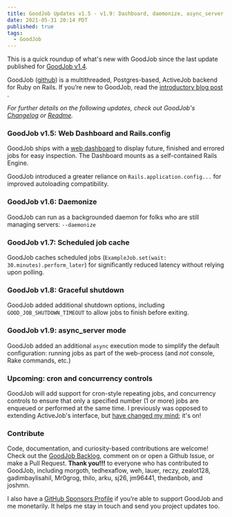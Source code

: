 ```yaml
---
title: GoodJob Updates v1.5 - v1.9: Dashboard, daemonize, async_server, and graceful shutdowns
date: 2021-05-31 20:14 PDT
published: true
tags: 
  - GoodJob
---
```


This is a quick roundup of what's new with GoodJob since the last update published for [GoodJob v1.4](https://island94.org/2021/01/goodjob-1-4-jruby-compatibility-and-more). 

GoodJob ([github](https://github.com/bensheldon/good_job)) is a multithreaded, Postgres-based, ActiveJob backend for Ruby on Rails. If you’re new to GoodJob, read the  [introductory blog post](https://island94.org/2020/07/introducing-goodjob-1-0) .

_For further details on the following updates, check out GoodJob's [Changelog](https://github.com/bensheldon/good_job/blob/main/CHANGELOG.md) or [Readme](https://github.com/bensheldon/good_job/blob/main/README.md)._

### GoodJob v1.5: Web Dashboard and Rails.config

GoodJob ships with a [web dashboard]() to display future, finished and errored jobs for easy inspection.  The Dashboard mounts as a self-contained Rails Engine.

GoodJob introduced a greater reliance on `Rails.application.config...` for improved autoloading compatibility. 

### GoodJob v1.6: Daemonize

GoodJob can run as a backgrounded daemon for folks who are still managing servers: `--daemonize`

### GoodJob v1.7: Scheduled job cache

GoodJob caches scheduled jobs (`ExampleJob.set(wait: 30.minutes).perform_later`) for significantly reduced latency without relying upon polling. 

### GoodJob v1.8: Graceful shutdown

GoodJob added additional shutdown options, including `GOOD_JOB_SHUTDOWN_TIMEOUT` to allow jobs to finish before exiting.

### GoodJob v1.9: async_server mode

GoodJob added an additional `async` execution mode to simplify the default configuration: running jobs as part of the web-process (and _not_ console, Rake commands, etc.)

### Upcoming: cron and concurrency controls

GoodJob will add support for cron-style repeating jobs, and concurrency controls to ensure that only a specified number (1 or more) jobs are enqueued or performed at the same time.  I previously was opposed to extending ActiveJob's interface, but [have changed my mind](https://github.com/bensheldon/good_job/issues/255); it's on!

### Contribute

Code, documentation, and curiosity-based contributions are welcome! Check out the  [GoodJob Backlog](https://github.com/bensheldon/good_job/projects/1), comment on or open a Github Issue, or make a Pull Request. **Thank you!!!** to everyone who has contributed to GoodJob, including morgoth, tedhexaflow, weh, lauer, reczy, zealot128, gadimbaylisahil, Mr0grog, thilo, arku, sj26, jm96441, thedanbob, and joshmn. 

I also have a [GitHub Sponsors Profile](https://github.com/sponsors/bensheldon) if you’re able to support GoodJob and me monetarily. It helps me stay in touch and send you project updates too.
